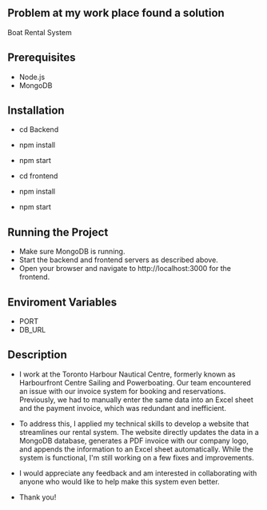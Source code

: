 ## Problem at my work place found a solution

Boat Rental System

## Prerequisites
- Node.js
- MongoDB

## Installation
- cd Backend
- npm install
- npm start

- cd frontend 
- npm install
- npm start

## Running the Project
- Make sure MongoDB is running.
- Start the backend and frontend servers as described above.
- Open your browser and navigate to http://localhost:3000 for the frontend.

## Enviroment Variables
- PORT
- DB_URL

## Description

- I work at the Toronto Harbour Nautical Centre, formerly known as Harbourfront Centre Sailing and Powerboating. Our team encountered an issue with our invoice system for booking and reservations. Previously, we had to manually enter the same data into an Excel sheet and the payment invoice, which was redundant and inefficient.

- To address this, I applied my technical skills to develop a website that streamlines our rental system. The website directly updates the data in a MongoDB database, generates a PDF invoice with our company logo, and appends the information to an Excel sheet automatically. While the system is functional, I'm still working on a few fixes and improvements.

- I would appreciate any feedback and am interested in collaborating with anyone who would like to help make this system even better.

- Thank you!
